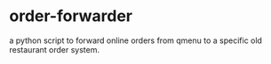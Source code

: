 # order-forwarder
a python script to forward online orders from qmenu to a specific old restaurant order system.


